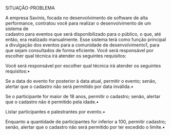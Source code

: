 SITUAÇÃO-PROBLEMA

A  empresa  Savinis,  focada  no  desenvolvimento  de  software  de  alta  performance,  contratou  você  para  realizar  o  desenvolvimento  de  um  sistema  de  
cadastro  para  eventos  que  será  disponibilizado  para  o  público,  o  que,  até  então,  era  realizado  manualmente.
Esse sistema terá como função principal a divulgação dos eventos para a comunidade de desenvolvimento1, para que sejam consultados de forma eficiente.
Você será responsável por escolher qual técnica irá atender os seguintes requisitos:

Você será responsável por escolher qual técnica irá atender os seguintes requisitos:•       

Se a data do evento for posterior à data atual, permitir o evento; senão, alertar que o cadastro não será permitido por data inválida.•        

Se o participante for maior de 18 anos, permitir o cadastro; senão, alertar que o cadastro não é permitido pela idade.•        

Listar participantes e palestrantes por evento.•    

Enquanto a quantidade de participantes for inferior a 100, permitir cadastro; senão, alertar que o cadastro não será permitido por ter excedido o limite.•          
